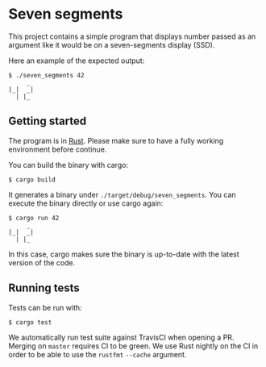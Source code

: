 # Seven segments

This project contains a simple program that displays number passed as an
argument like it would be on a seven-segments display (SSD).

Here an example of the expected output:

```console
$ ./seven_segments 42
     _ 
|_|  _|
  | |_ 
```

## Getting started

The program is in [Rust](https://www.rust-lang.org). Please make sure to have a
fully working environment before continue.

You can build the binary with cargo:

```console
$ cargo build
```

It generates a binary under `./target/debug/seven_segments`. You can execute
the binary directly or use cargo again:

```console
$ cargo run 42
     _ 
|_|  _|
  | |_ 
```

In this case, cargo makes sure the binary is up-to-date with the latest version
of the code.

## Running tests

Tests can be run with:

```console
$ cargo test
```

We automatically run test suite against TravisCI when opening a PR. Merging on
`master` requires CI to be green. We use Rust nightly on the CI in order to be
able to use the `rustfmt` `--cache` argument.
